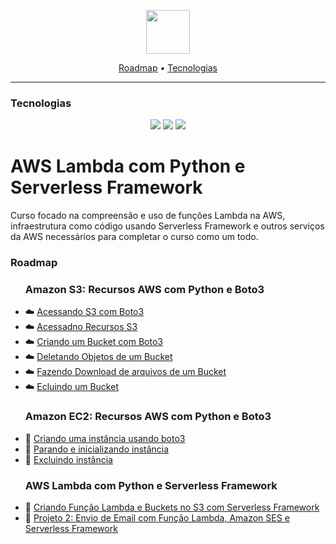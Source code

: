 <p align="center">
  <img height="70px" src="https://miro.medium.com/v2/resize:fit:640/format:webp/0*uoRkNnhqu3d61Zgx.png">
</p>

<p align="center">
    <a href="#roadmap">Roadmap</a>
  • <a href="#techs">Tecnologias</a> 
</p>

---

<h3  id="techs">Tecnologias</h3>

<p align=center> <img src="https://img.shields.io/badge/python-3670A0?style=for-the-badge&logo=python&logoColor=ffdd54"> <img src="https://img.shields.io/badge/AWS-%23FF9900.svg?style=for-the-badge&logo=amazon-aws&logoColor=white"> <img src="https://img.shields.io/badge/Visual%20Studio%20Code-0078d7.svg?style=for-the-badge&logo=visual-studio-code&logoColor=white">
  </ul>
  <br>
</p>


# AWS Lambda com Python e Serverless Framework

Curso focado na compreensão e uso de funções Lambda na AWS, infraestrutura como código usando Serverless Framework e outros serviços da AWS necessários para completar o curso como um todo.

<h3>Roadmap</h3>


<p id="roadmap"> 
  <ul>
    <h3>Amazon S3: Recursos AWS com Python e Boto3</h3>
    <p>
    <li> ☁️ <a href="./s3/app.py">Acessando S3 com Boto3</a></li>
    <li>☁️ <a href="./s3/boto3_session_client_resource.py">Acessadno Recursos S3</a></li>
    <li>☁️ <a href="./s3/crear_bucket.py">Criando um Bucket com Boto3</a></li>
    <li>☁️ <a href="./s3/s3_com_boto3_delete_object.py">Deletando Objetos de um Bucket</a></li>
    <li>☁️ <a href="./s3/s3_com_boto3_download_file.py">Fazendo Download de arquivos de um Bucket</a></li>
    <li>☁️ <a href="./s3/s3_com_boto3_excluir_bucket_vazio.py">Ecluindo um Bucket</a></li>
  </ul>

  <ul>
    <h3>Amazon EC2: Recursos AWS com Python e Boto3</h3>
    <p>
    <li> 🤖 <a href="./ec2/p1e2_ec2_com_boto3_criando_instancia.py">Criando uma instância usando boto3</a></li>
    <li> 🤖 <a href="./ec2/ec2_boto3_parando_iniciando_instancias.py">Parando e inicializando instância</a></li>
    <li> 🤖 <a href="./ec2/ec2_boto3_excluindo_instancias.py">Excluindo instância</a></li>
    </ul>

  <ul>
      <h3>AWS Lambda com Python e Serverless Framework</h3>
      <p>
      <li> 🤖 <a href="./sls-demo/">Criando Função Lambda e Buckets no S3 com Serverless Framework</a></li>
      <li> 🤖 <a href="./projeto-02/">Projeto 2: Envio de Email com Função Lambda, Amazon SES e Serverless Framework</a></li>
  </ul>
</p>

